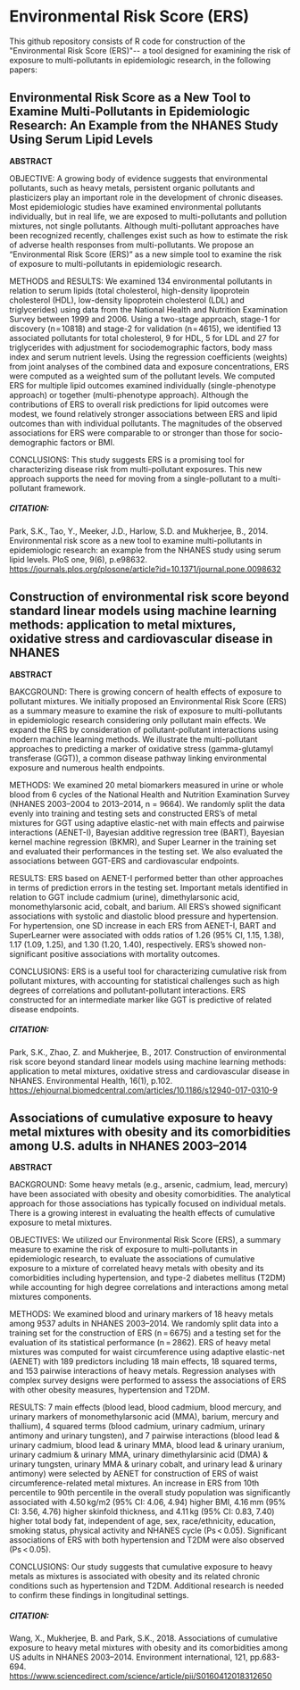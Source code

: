 # Environmental Risk Score (ERS)
This github repository consists of R code for construction of the "Environmental Risk Score (ERS)"-- a tool designed for examining the risk of exposure to multi-pollutants in epidemiologic research, in the following papers:

## Environmental Risk Score as a New Tool to Examine Multi-Pollutants in Epidemiologic Research: An Example from the NHANES Study Using Serum Lipid Levels
**ABSTRACT**

OBJECTIVE: A growing body of evidence suggests that environmental pollutants, such as heavy metals, persistent organic pollutants and plasticizers play an important role in the development of chronic diseases. Most epidemiologic studies have examined environmental pollutants individually, but in real life, we are exposed to multi-pollutants and pollution mixtures, not single pollutants. Although multi-pollutant approaches have been recognized recently, challenges exist such as how to estimate the risk of adverse health responses from multi-pollutants. We propose an “Environmental Risk Score (ERS)” as a new simple tool to examine the risk of exposure to multi-pollutants in epidemiologic research.

METHODS and RESULTS: We examined 134 environmental pollutants in relation to serum lipids (total cholesterol, high-density lipoprotein cholesterol (HDL), low-density lipoprotein cholesterol (LDL) and triglycerides) using data from the National Health and Nutrition Examination Survey between 1999 and 2006. Using a two-stage approach, stage-1 for discovery (n = 10818) and stage-2 for validation (n = 4615), we identified 13 associated pollutants for total cholesterol, 9 for HDL, 5 for LDL and 27 for triglycerides with adjustment for sociodemographic factors, body mass index and serum nutrient levels. Using the regression coefficients (weights) from joint analyses of the combined data and exposure concentrations, ERS were computed as a weighted sum of the pollutant levels. We computed ERS for multiple lipid outcomes examined individually (single-phenotype approach) or together (multi-phenotype approach). Although the contributions of ERS to overall risk predictions for lipid outcomes were modest, we found relatively stronger associations between ERS and lipid outcomes than with individual pollutants. The magnitudes of the observed associations for ERS were comparable to or stronger than those for socio-demographic factors or BMI.

CONCLUSIONS: This study suggests ERS is a promising tool for characterizing disease risk from multi-pollutant exposures. This new approach supports the need for moving from a single-pollutant to a multi-pollutant framework.

##### **CITATION**:
Park, S.K., Tao, Y., Meeker, J.D., Harlow, S.D. and Mukherjee, B., 2014. Environmental risk score as a new tool to examine multi-pollutants in epidemiologic research: an example from the NHANES study using serum lipid levels. PloS one, 9(6), p.e98632.
https://journals.plos.org/plosone/article?id=10.1371/journal.pone.0098632

## Construction of environmental risk score beyond standard linear models using machine learning methods: application to metal mixtures, oxidative stress and cardiovascular disease in NHANES
**ABSTRACT**

BAKCGROUND: There is growing concern of health effects of exposure to pollutant mixtures. We initially proposed an Environmental Risk Score (ERS) as a summary measure to examine the risk of exposure to multi-pollutants in epidemiologic research considering only pollutant main effects. We expand the ERS by consideration of pollutant-pollutant interactions using modern machine learning methods. We illustrate the multi-pollutant approaches to predicting a marker of oxidative stress (gamma-glutamyl transferase (GGT)), a common disease pathway linking environmental exposure and numerous health endpoints.

METHODS: We examined 20 metal biomarkers measured in urine or whole blood from 6 cycles of the National Health and Nutrition Examination Survey (NHANES 2003–2004 to 2013–2014, n = 9664). We randomly split the data evenly into training and testing sets and constructed ERS’s of metal mixtures for GGT using adaptive elastic-net with main effects and pairwise interactions (AENET-I), Bayesian additive regression tree (BART), Bayesian kernel machine regression (BKMR), and Super Learner in the training set and evaluated their performances in the testing set. We also evaluated the associations between GGT-ERS and cardiovascular endpoints.

RESULTS: ERS based on AENET-I performed better than other approaches in terms of prediction errors in the testing set. Important metals identified in relation to GGT include cadmium (urine), dimethylarsonic acid, monomethylarsonic acid, cobalt, and barium. All ERS’s showed significant associations with systolic and diastolic blood pressure and hypertension. For hypertension, one SD increase in each ERS from AENET-I, BART and SuperLearner were associated with odds ratios of 1.26 (95% CI, 1.15, 1.38), 1.17 (1.09, 1.25), and 1.30 (1.20, 1.40), respectively. ERS’s showed non-significant positive associations with mortality outcomes.

CONCLUSIONS: ERS is a useful tool for characterizing cumulative risk from pollutant mixtures, with accounting for statistical challenges such as high degrees of correlations and pollutant-pollutant interactions. ERS constructed for an intermediate marker like GGT is predictive of related disease endpoints.

##### **CITATION**:
Park, S.K., Zhao, Z. and Mukherjee, B., 2017. Construction of environmental risk score beyond standard linear models using machine learning methods: application to metal mixtures, oxidative stress and cardiovascular disease in NHANES. Environmental Health, 16(1), p.102.
https://ehjournal.biomedcentral.com/articles/10.1186/s12940-017-0310-9

## Associations of cumulative exposure to heavy metal mixtures with obesity and its comorbidities among U.S. adults in NHANES 2003–2014
**ABSTRACT**

BACKGROUND: Some heavy metals (e.g., arsenic, cadmium, lead, mercury) have been associated with obesity and obesity comorbidities. The analytical approach for those associations has typically focused on individual metals. There is a growing interest in evaluating the health effects of cumulative exposure to metal mixtures.

OBJECTIVES: We utilized our Environmental Risk Score (ERS), a summary measure to examine the risk of exposure to multi-pollutants in epidemiologic research, to evaluate the associations of cumulative exposure to a mixture of correlated heavy metals with obesity and its comorbidities including hypertension, and type-2 diabetes mellitus (T2DM) while accounting for high degree correlations and interactions among metal mixtures components.

METHODS: We examined blood and urinary markers of 18 heavy metals among 9537 adults in NHANES 2003–2014. We randomly split data into a training set for the construction of ERS (n = 6675) and a testing set for the evaluation of its statistical performance (n = 2862). ERS of heavy metal mixtures was computed for waist circumference using adaptive elastic-net (AENET) with 189 predictors including 18 main effects, 18 squared terms, and 153 pairwise interactions of heavy metals. Regression analyses with complex survey designs were performed to assess the associations of ERS with other obesity measures, hypertension and T2DM.

RESULTS: 7 main effects (blood lead, blood cadmium, blood mercury, and urinary markers of monomethylarsonic acid (MMA), barium, mercury and thallium), 4 squared terms (blood cadmium, urinary cadmium, urinary antimony and urinary tungsten), and 7 pairwise interactions (blood lead & urinary cadmium, blood lead & urinary MMA, blood lead & urinary uranium, urinary cadmium & urinary MMA, urinary dimethylarsinic acid (DMA) & urinary tungsten, urinary MMA & urinary cobalt, and urinary lead & urinary antimony) were selected by AENET for construction of ERS of waist circumference-related metal mixtures. An increase in ERS from 10th percentile to 90th percentile in the overall study population was significantly associated with 4.50 kg/m2 (95% CI: 4.06, 4.94) higher BMI, 4.16 mm (95% CI: 3.56, 4.76) higher skinfold thickness, and 4.11 kg (95% CI: 0.83, 7.40) higher total body fat, independent of age, sex, race/ethnicity, education, smoking status, physical activity and NHANES cycle (Ps < 0.05). Significant associations of ERS with both hypertension and T2DM were also observed (Ps < 0.05).

CONCLUSIONS: Our study suggests that cumulative exposure to heavy metals as mixtures is associated with obesity and its related chronic conditions such as hypertension and T2DM. Additional research is needed to confirm these findings in longitudinal settings.

##### **CITATION**:
Wang, X., Mukherjee, B. and Park, S.K., 2018. Associations of cumulative exposure to heavy metal mixtures with obesity and its comorbidities among US adults in NHANES 2003–2014. Environment international, 121, pp.683-694.
https://www.sciencedirect.com/science/article/pii/S0160412018312650
